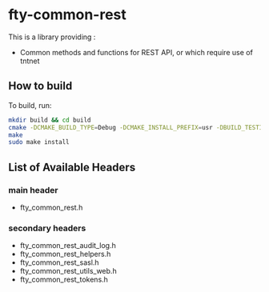 # fty-common-rest

This is a library providing :
* Common methods and functions for REST API, or which require use of tntnet

## How to build

To build, run:

```bash
mkdir build && cd build
cmake -DCMAKE_BUILD_TYPE=Debug -DCMAKE_INSTALL_PREFIX=usr -DBUILD_TESTING=On ..
make
sudo make install
```

## List of Available Headers

### main header
* fty\_common\_rest.h

### secondary headers
* fty\_common\_rest\_audit\_log.h
* fty\_common\_rest\_helpers.h
* fty\_common\_rest\_sasl.h
* fty\_common\_rest\_utils\_web.h
* fty\_common\_rest\_tokens.h

